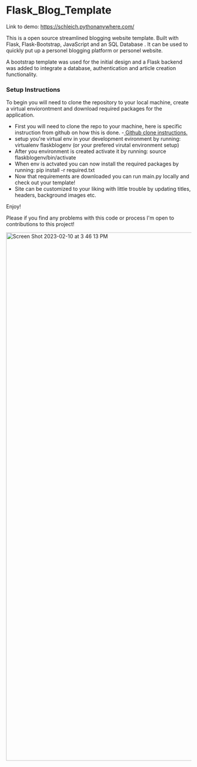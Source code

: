 # Flask_Blog_Template
Link to demo: https://schleich.pythonanywhere.com/

This is a open source streamlined blogging website template. Built with Flask, Flask-Bootstrap, JavaScript and an SQL Database . It can be used to quickly put up a personel blogging platform or personel website.

A bootstrap template was used for the initial design and a Flask backend was added to integrate a database, authentication and article creation functionality.


<h3>Setup Instructions</h3>

To begin you will need to clone the repository to your local machine, create a virtual enviorontment and download required packages for the application.
- First you will need to clone the repo to your machine, here is specific instruction from github on how this is done.
        -[ Github clone instructions.](https://docs.github.com/en/repositories/creating-and-managing-repositories/cloning-a-repository)
- setup you're virtual env in your development evironment by running: virtualenv flaskblogenv (or your prefered virutal environment setup)
- After you environment is created activate it by running: source flaskblogenv/bin/activate
- When env is actvated you can now install the required packages by running: pip install -r required.txt
- Now that requirements are downloaded you can run main.py locally and check out your template!
- Site can be customized to your liking with little trouble by updating titles, headers, background images etc. 

Enjoy!

Please if you find any problems with this code or process I'm open to contributions to this project!

<img width="1436" alt="Screen Shot 2023-02-10 at 3 46 13 PM" src="https://user-images.githubusercontent.com/61630956/220161576-60f556e6-b2c0-4d2e-8ce5-6ff8b9ed251a.png">

